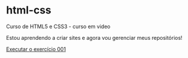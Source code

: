 # html-css
 Curso de HTML5 e CSS3 - curso em video

Estou aprendendo a criar sites e agora vou gerenciar meus repositórios!

<a href="https://monteirojoadysson.github.io/html-css/exercícios/ex001/index.html"> Executar o exercício 001</a>